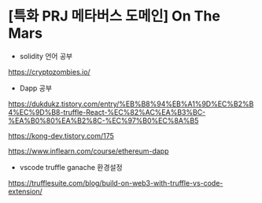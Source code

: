 # [특화 PRJ 메타버스 도메인] On The Mars

- solidity 언어 공부

https://cryptozombies.io/

- Dapp 공부

https://dukdukz.tistory.com/entry/%EB%B8%94%EB%A1%9D%EC%B2%B4%EC%9D%B8-truffle-React-%EC%82%AC%EA%B3%BC-%EA%B0%80%EA%B2%8C-%EC%97%B0%EC%8A%B5

https://kong-dev.tistory.com/175

https://www.inflearn.com/course/ethereum-dapp

- vscode truffle ganache 환경설정

https://trufflesuite.com/blog/build-on-web3-with-truffle-vs-code-extension/
